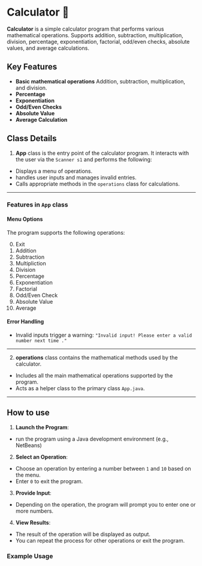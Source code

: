 # Calculator 🧮
**Calculator** is a simple calculator program that performs various mathematical operations. Supports addition, subtraction, multiplication, division, percentage, exponentiation, factorial, odd/even checks, absolute values, and average calculations.

## Key Features
- **Basic mathematical operations** Addition, subtraction, multiplication, and  division.
- **Percentage**
- **Exponentiation**
- **Odd/Even Checks**
- **Absolute Value**
- **Average Calculation**

## Class Details

1. **App** class is the entry point of the calculator program. It interacts with the user via the `Scanner s1`  and performs the following:
- Displays a menu of operations.
- handles user inputs and manages invalid entries.
- Calls appropriate methods in the `operations` class for calculations.
---
###  **Features in `App` class**
####  **Menu Options**
The program supports the following operations:
 
 0. Exit
1. Addition
2. Subtraction
3. Multipliction
4. Division
5. Percentage
6. Exponentiation
7. Factorial
8. Odd/Even Check
9. Absolute Value
10. Average

####  **Error Handling**
-  Invalid inputs trigger a warning:
`"Invalid input! Please enter a valid number next time ."`  
---


2. **operations** class contains the mathematical methods used by the calculator.
- Includes all the main mathematical operations supported by the program.
- Acts as a helper class to the primary class `App.java`.
---
## How to use
1. **Launch the Program**:
- run the program using a Java development environment (e.g., NetBeans)

2. **Select an Operation**:
- Choose an operation by entering a number between `1` and `10` based on the menu.
- Enter `0` to exit the program.

3. **Provide Input**:
- Depending on the operation, the program will prompt you to enter one or more numbers.

4. **View Results**:
- The result of the operation will be displayed as output.
- You can repeat the process for other operations or exit the program.

### Example Usage








<!--stackedit_data:
eyJoaXN0b3J5IjpbLTEzOTkwNjUyNDgsMTkxOTkzODg2LC0xNz
I2MzUzOTkxLDUyMTQ5NDIxMSwtODg4NjcyMzMxLC0xOTYxOTY1
MjQ2LC0xOTczOTgyOTQxLDExODE0OTg4NjUsLTQ0NjMxOTE0Mi
wyMDQyMjc5MjA5LDQyNDU2MjkwNF19
-->